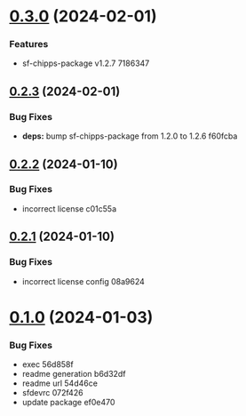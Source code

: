 # [0.3.0](/compare/0.2.3...0.3.0) (2024-02-01)


### Features

* sf-chipps-package v1.2.7 7186347



## [0.2.3](/compare/0.2.2...0.2.3) (2024-02-01)


### Bug Fixes

* **deps:** bump sf-chipps-package from 1.2.0 to 1.2.6 f60fcba



## [0.2.2](/compare/0.2.1...0.2.2) (2024-01-10)


### Bug Fixes

* incorrect license c01c55a



## [0.2.1](/compare/0.1.0...0.2.1) (2024-01-10)


### Bug Fixes

* incorrect license config 08a9624



# [0.1.0](/compare/ef0e470f202d33f0f487d4fb077be304015824a9...0.1.0) (2024-01-03)


### Bug Fixes

* exec 56d858f
* readme generation b6d32df
* readme url 54d46ce
* sfdevrc 072f426
* update package ef0e470




